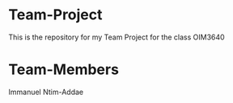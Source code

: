 # Team-Project
This is the repository for my Team Project for the class OIM3640
# Team-Members
Immanuel Ntim-Addae
